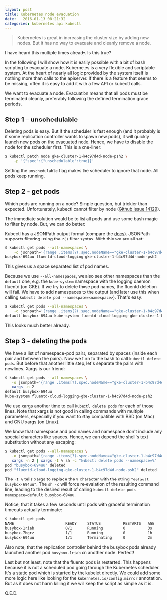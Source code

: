 ```yaml
---
layout: post
title: Kubernetes node evacuation
date:   2016-01-13 08:21:32
categories: kubernetes api kubectl
---
```


> Kubernetes is great in increasing the cluster size by adding new nodes. But it has no way to evacuate and cleanly remove a node.

I have heard this multiple times already. Is this true?

In the following I will show how it is easily possible with a bit of bash scripting to evacuate a node. Kubernetes is a very flexible and scriptable system. At the heart of nearly all logic provided by the system itself is nothing more than calls to the apiserver. If there is a feature that seems to be missing, often it is easy to add it with a few API or kubectl calls.

We want to evacuate a node. Evacuation means that all pods must be terminated cleanly, preferably following the defined termination grace periods.

## Step 1 – unschedulable

Deleting pods is easy. But if the scheduler is fast enough (and it probably is if some replication controller wants to spawn new pods), it will quickly launch new pods on the evacuated node. Hence, we have to disable the node for the scheduler first. This is a one-liner:

```bash
$ kubectl patch node gke-cluster-1-b4c97d4d-node-psh2 \
    -p '{"spec":{"unschedulable":true}}'
```

Setting the `unschedulable` flag makes the scheduler to ignore that node. All pods keep running.

## Step 2 - get pods

Which pods are running on a node? Simple question, but trickier than expected. Unfortunately, kubectl cannot filter by node ([Github issue 14129](https://github.com/kubernetes/kubernetes/issues/14129)).

The immediate solution would be to list all pods and use some bash magic to filter by node. But, we can do better:

Kubectl has a JSONPath output format (compare the [docs](https://github.com/kubernetes/kubernetes/blob/release-1.1/docs/user-guide/jsonpath.md)). JSONPath supports filtering using the `?()` filter syntax. With this we are all set:

```bash
$ kubectl get pods --all-namespaces \
    -o jsonpath='{range .items[?(.spec.nodeName=="gke-cluster-1-b4c97d4d-node-psh2")]}{.metadata.name} {end}'
busybox-694uu fluentd-cloud-logging-gke-cluster-1-b4c97d4d-node-psh2
```

This gives us a space separated list of pod names.

Because we use `--all-namespaces`, we also see other namespaces than the `default` one, e.g. the `kube-system` namespace with the logging daemon fluentd (on GKE). If we try to delete those pod names, the fluentd deletion will fail. We have to add namespaces to the output (and later use this when calling
`kubectl delete pod --namespace=<namespace>`). That's easy:

```bash
$ kubectl get pods --all-namespaces \
    -o jsonpath='{range .items[?(.spec.nodeName=="gke-cluster-1-b4c97d4d-node-psh2")]}{.metadata.namespace} {.metadata.name} {end}'
default busybox-694uu kube-system fluentd-cloud-logging-gke-cluster-1-b4c97d4d-node-psh2
```

This looks much better already.

## Step 3 - deleting the pods

We have a list of namespace-pod pairs, separated by spaces (inside each pair and between the pairs). Now we turn to the bash to call `kubectl delete pods`. But before that another little step, let's separate the pairs with newlines. Xargs is our friend:

```bash
$ kubectl get pods --all-namespaces \
   -o jsonpath='{range .items[?(.spec.nodeName=="gke-cluster-1-b4c97d4d-node-psh2")]}{@.metadata.namespace} {.metadata.name} {end}' | \
   xargs -n 2
default busybox-694uu
kube-system fluentd-cloud-logging-gke-cluster-1-b4c97d4d-node-psh2
```

We use xargs another time to call `kubectl delete pods` for each of those lines. Note that xargs is not good in calling commands with multiple parameters, especially if you want to stay compatible with BSD (on Mac) and GNU xargs (on Linux).

We know that namespace and pod names and namespace don't include any special characters like spaces. Hence, we can depend the shell's text substitution without any escaping:

```bash
$ kubectl get pods --all-namespaces \
   -o jsonpath='{range .items[?(.spec.nodeName=="gke-cluster-1-b4c97d4d-node-psh2")]}{@.metadata.namespace} {.metadata.name} {end}' |\
   xargs -n 2 | xargs -I % sh -c "kubectl delete pods --namespace=%"
pod "busybox-694uu" deleted
pod "fluentd-cloud-logging-gke-cluster-1-b4c97d4d-node-psh2" deleted
```

The `-I %` tells xargs to replace the `%` character with the string `"default busybox-694uu"`. The `sh -c` will force re-evalation of the resulting command line, leading to the desired result of calling `kubectl delete pods --namespace=default busybox-694uu`.

Notice, that it takes a few seconds until pods with graceful termination timeouts actually terminate:

```bash
$ kubectl get pods
NAME                       READY     STATUS          RESTARTS   AGE
busybox-1riab              0/1       Running         0          3s
busybox-7hgrz              1/1       Running         0          1h
busybox-694uu              1/1       Terminating     0          2m
```

Also note, that the replication controller behind the busybox pods already launched another pod `busybox-1riab` on another node. Perfect!

Last but not least, note that the fluentd pods is restarted. This happens because it is not a scheduled pod going through the Kubernetes scheduler. It's a static pod which is started by the kubelet directly. We could add some more logic here like looking for the `kubernetes.io/config.mirror` annotation. But as it does not harm killing it we will keep the script as simple as it is.

Q.E.D.
